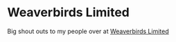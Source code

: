# Weaverbirds Limited

Big shout outs to my people over at [Weaverbirds Limited](https://www.pourtaplimited.com)
